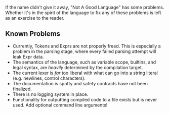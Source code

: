 If the name didn't give it away, "Not A Good Language" has some problems. Whether it's in the spirit of the language to fix any of these problems is left as an exercise to the reader.

## Known Problems

- Currently, Tokens and Exprs are not properly freed. This is especially a problem in the parsing stage, where every failed parsing attempt will leak Expr data.
- The semantics of the language, such as variable scope, builtins, and legal syntax, are *heavily* determined by the compilation target.
- The current lexer is *far* too liberal with what can go into a string literal (e.g. newlines, control characters).
- The documentation is spotty and safety contracts have not been finalized.
- There is no logging system in place.
- Functionality for outputting compiled code to a file exists but is never used. Add optional command line arguments!
